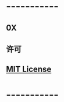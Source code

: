 # -----------

## 0X

## 许可

## [MIT License](https://github.com/ssooenftzero/0X/raw/dev/LICENSE)

# -----------
